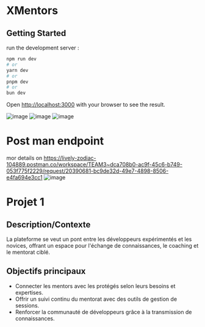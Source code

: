 # XMentors 
## Getting Started

run the development  server :

```bash
npm run dev
# or
yarn dev
# or
pnpm dev
# or
bun dev
```

Open [http://localhost:3000](http://localhost:3000) with your browser to see the result.

![image](https://github.com/tdevcommunity/h23_team3/assets/63166764/9dfc6d4f-6703-4eda-9052-f63ce0b7a34b)
![image](https://github.com/tdevcommunity/h23_team3/assets/63166764/5b5d8edf-8c08-4ac8-8bc0-b3f42c668be2)
![image](https://github.com/tdevcommunity/h23_team3/assets/63166764/2edf0262-ae15-448a-a230-409d17f01694)

# Post man endpoint 
mor details on https://lively-zodiac-104889.postman.co/workspace/TEAM3~dca708b0-ac9f-45c6-b749-053f775f2229/request/20390681-bc9de32d-49e7-4898-8506-e4fa694e3cc1
![image](https://github.com/tdevcommunity/h23_team3/assets/63166764/699bb378-9dab-44fb-8cea-fa7fda65de6d)



# Projet 1 
## Description/Contexte
La plateforme se veut un pont entre les développeurs expérimentés et les novices, offrant un espace pour l'échange de connaissances, le coaching et le mentorat ciblé.
## Objectifs principaux
- Connecter les mentors avec les protégés selon leurs besoins et expertises.
- Offrir un suivi continu du mentorat avec des outils de gestion de sessions.
- Renforcer la communauté de développeurs grâce à la transmission de connaissances.

